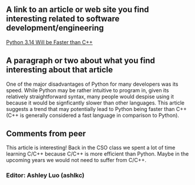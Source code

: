## A link to an article or web site you find interesting related to software development/engineering

[Python 3.14 Will be Faster than C++](https://towardsdatascience.com/python-3-14-will-be-faster-than-c-a97edd01d65d)

## A paragraph or two about what you find interesting about that article

One of the major disadvantages of Python for many developers was its speed. While Python may be rather intuitive to program in, given its relatively straightforward syntax, many people would despise using it because it would be signficantly slower than other languages. This article suggests a trend that may potentially lead to Python being faster than C++ (C++ is generally considered a fast language in comparison to Python).



## Comments from peer

This article is interesting! Back in the CSO class we spent a lot of time learning C/C++ because C/C++ is more efficient than Python. Maybe in the upcoming years we would not need to suffer from C/C++.

### Editor: Ashley Luo (ashlkc)

